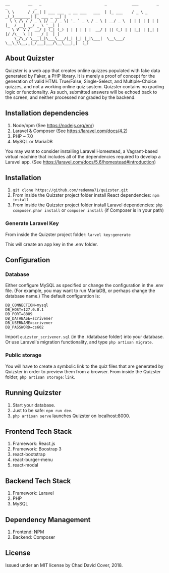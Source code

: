 ```
__        __   _                            _           ___        _         _            _
 \ \      / /__| | ___ ___  _ __ ___   ___  | |_ ___    / _ \ _   _(_)_______| |_ ___ _ __| |
  \ \ /\ / / _ \ |/ __/ _ \| '_ ` _ \ / _ \ | __/ _ \  | | | | | | | |_  / __| __/ _ \ '__| |
   \ V  V /  __/ | (_| (_) | | | | | |  __/ | || (_) | | |_| | |_| | |/ /\__ \ ||  __/ |  |_|
    \_/\_/ \___|_|\___\___/|_| |_| |_|\___|  \__\___/   \__\_\\__,_|_/___|___/\__\___|_|  (_)
```

## About Quizster

Quizster is a web app that creates online quizzes populated with fake data generated by Faker, a PHP library. It is merely a proof of concept for the generation of valid HTML True/False, Single-Select, and Multiple-Choice quizzes, and not a working online quiz system. Quizster contains no grading logic or functionality. As such, submitted answers will be echoed back to the screen, and neither processed nor graded by the backend.

## Installation dependencies
1. Node/npm (See https://nodejs.org/en/)
2. Laravel & Composer (See https://laravel.com/docs/4.2)
3. PHP ~ 7.0
4. MySQL or MariaDB

You may want to consider installing Laravel Homestead, a Vagrant-based virtual machine that includes all of the dependencies required to develop a Laravel app. (See https://laravel.com/docs/5.6/homestead#introduction)

## Installation
1. `git clone https://github.com/redemma71/quizster.git`
2. From inside the Quizster project folder install React dependencies:
`npm install`
2. From inside the Quizster project folder install Laravel dependencies:
`php composer.phar install`
or
`composer install` (if Composer is in your path)

### Generate Laravel Key
From inside the Quizster project folder:
`larvel key:generate`

This will create an app key in the .env folder.

## Configuration
### Database
Either configure MySQL as specified or change the configuration in the .env file. (For example, you may want to run MariaDB, or perhaps change the database name.) The default configuration is:

```
DB_CONNECTION=mysql
DB_HOST=127.0.0.1
DB_PORT=8889
DB_DATABASE=scrivener
DB_USERNAME=scrivener
DB_PASSWORD=cs602
```

Import `quizster_scrivener.sql` (in the ./database folder) into your database. Or use Laravel's migration functionality, and type `php artisan migrate`.

### Public storage
You will have to create a symbolic link to the quiz files that are generated by Quizster in order to preview them from a browser. From inside the Quizster folder, `php artisan storage:link`.

## Running Quizster
1. Start your database.
1. Just to be safe: `npm run dev`.
2. `php artisan serve` launches Quizster on localhost:8000.

## Frontend Tech Stack
1. Framework: React.js
2. Framework: Boostrap 3
3. react-bootstrap
4. react-burger-menu
5. react-modal

## Backend Tech Stack
1. Framework: Laravel
2. PHP
3. MySQL

## Dependency Management
1. Frontend: NPM
2. Backend: Composer

## License
Issued under an MIT license by Chad David Cover, 2018.
